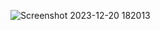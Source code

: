 ![Screenshot 2023-12-20 182013](https://github.com/Deepankar0712/Grid-Website/assets/74086712/a2e79087-0f79-4a61-b2bf-18bf0c881086)
